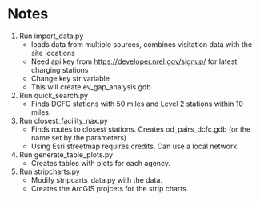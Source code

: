 
# Notes
1. Run import_data.py 
    - loads data from multiple sources, combines visitation data with the site locations
    - Need api key from https://developer.nrel.gov/signup/ for latest charging stations
    - Change key str variable
    - This will create ev_gap_analysis.gdb
2. Run quick_search.py
    - Finds DCFC stations with 50 miles and Level 2 stations within 10 miles.
3. Run closest_facility_nax.py
    - Finds routes to closest stations. Creates od_pairs_dcfc.gdb (or the name set by the parameters)
    - Using Esri streetmap requires credits. Can use a local network.
4. Run generate_table_plots.py
    - Creates tables with plots for each agency.
5. Run stripcharts.py
    - Modify stripcarts_data.py with the data.
    - Creates the ArcGIS projcets for the strip charts.
    


